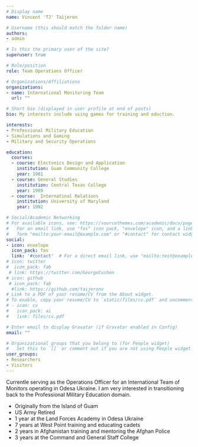 ```yaml
---
# Display name
name: Vincent 'TJ' Taijeron

# Username (this should match the folder name)
authors:
- admin

# Is this the primary user of the site?
superuser: true

# Role/position
role: Team Operations Officer

# Organizations/Affiliations
organizations:
- name: International Monitoring Team
  url: ""

# Short bio (displayed in user profile at end of posts)
bio: My interests include using games for training and eduction.

interests:
- Professional Military Education
- Simulations and Gaming
- Military and Security Operations

education:
  courses:
  - course: Electonics Design and Application
    institution: Guam Community College
    year: 1981
  - course: General Studies
    institution: Central Texas College
    year: 1989
  - course:  Internatinal Relations
    institution: University of Maryland
    year: 1992

# Social/Academic Networking
# For available icons, see: https://sourcethemes.com/academic/docs/page-builder/#icons
#   For an email link, use "fas" icon pack, "envelope" icon, and a link in the
#   form "mailto:your-email@example.com" or "#contact" for contact widget.
social:
- icon: envelope
  icon_pack: fas
  link: '#contact'  # For a direct email link, use "mailto:test@example.org".
# icon: twitter
#  icon_pack: fab
 # link: https://twitter.com/GeorgeCushen
# icon: github
 # icon_pack: fab
  #link: https://github.com/taijeronv
# Link to a PDF of your resume/CV from the About widget.
# To enable, copy your resume/CV to `static/files/cv.pdf` and uncomment the lines below.
# - icon: cv
#   icon_pack: ai
#   link: files/cv.pdf

# Enter email to display Gravatar (if Gravatar enabled in Config)
email: ""

# Organizational groups that you belong to (for People widget)
#   Set this to `[]` or comment out if you are not using People widget.
user_groups:
- Researchers
- Visitors
---
```

Currentle serving as the Operations Officer for an International Team of
Monitors operating in Odesa Ukraine. I am very interested in transitioning back
to the Professional Military Education domain.

- Originally from the Island of Guam
- US Army Retired
- 1 year at the Land Forces Academy in Odesa Ukraine
- 7 years at West Point training and educating cadets
- 2 years in Afghanistan training and mentoring the Afghan Police
- 3 years at the Command and General Staff College 
